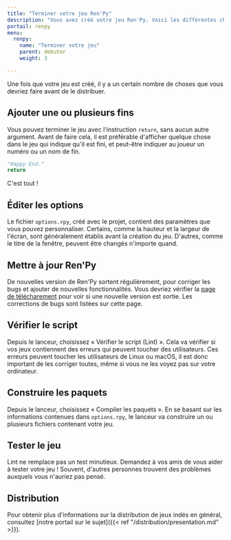 ```yaml
---
title: "Terminer votre jeu Ren'Py"
description: "Vous avez créé votre jeu Ren'Py. Voici les différentes choses à faire pour corriger les bugs et envoyer le jeu au public !"
portail: renpy
menu:
  renpy:
    name: "Terminer votre jeu"
    parent: debuter
    weight: 3

---
```


Une fois que votre jeu est créé, il y a un certain nombre de choses que vous devriez faire avant de le distribuer.

## Ajouter une ou plusieurs fins

Vous pouvez terminer le jeu avec l'instruction `return`, sans aucun autre argument. Avant de faire cela, il est préférable d'afficher quelque chose dans le jeu qui indique qu'il est fini, et peut-être indiquer au joueur un numéro ou un nom de fin.

```python
"Happy End."
return
```

C'est tout !

## Éditer les options

Le fichier `options.rpy`, créé avec le projet, contient des paramètres que vous pouvez personnaliser. Certains, comme la hauteur et la largeur de l'écran, sont généralement établis avant la création du jeu. D'autres, comme le titre de la fenêtre, peuvent être changés n'importe quand.

## Mettre à jour Ren'Py

De nouvelles version de Ren'Py sortent régulièrement, pour corriger les bugs et ajouter de nouvelles fonctionnalités. Vous devriez vérifier la [page de télécharement](https://www.renpy.org/latest.html) pour voir si une nouvelle version est sortie. Les corrections de bugs sont listées sur cette page.

## Vérifier le script

Depuis le lanceur, choisissez « Vérifier le script (Lint) ». Cela va vérifier si vos jeux contiennent des erreurs qui peuvent toucher des utilisateurs. Ces erreurs peuvent toucher les utilisateurs de Linux ou macOS, il est donc important de les corriger toutes, même si vous ne les voyez pas sur votre ordinateur.

## Construire les paquets

Depuis le lanceur, choisissez « Compiler les paquets ». En se basant sur les informations contenues dans `options.rpy`, le lanceur va construire un ou plusieurs fichiers contenant votre jeu.

## Tester le jeu

Lint ne remplace pas un test minutieux. Demandez à vos amis de vous aider à tester votre jeu ! Souvent, d'autres personnes trouvent des problèmes auxquels vous n'auriez pas pensé.

## Distribution

Pour obtenir plus d'informations sur la distribution de jeux indés en général, consultez [notre portail sur le sujet]({{< ref "/distribution/presentation.md" >}}).